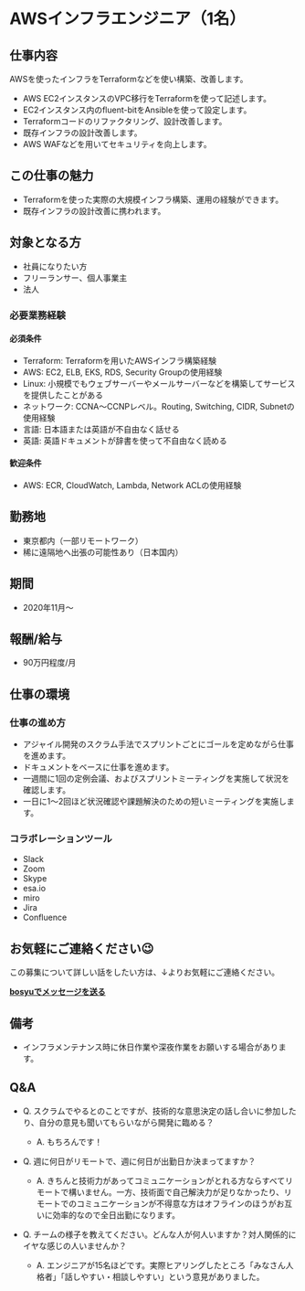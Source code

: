 # AWSインフラエンジニア（1名）

## 仕事内容

AWSを使ったインフラをTerraformなどを使い構築、改善します。

* AWS EC2インスタンスのVPC移行をTerraformを使って記述します。
* EC2インスタンス内のfluent-bitをAnsibleを使って設定します。
* Terraformコードのリファクタリング、設計改善します。
* 既存インフラの設計改善します。
* AWS WAFなどを用いてセキュリティを向上します。

## この仕事の魅力

* Terraformを使った実際の大規模インフラ構築、運用の経験ができます。
* 既存インフラの設計改善に携われます。

## 対象となる方

* 社員になりたい方
* フリーランサー、個人事業主
* 法人

### 必要業務経験

#### 必須条件

* Terraform: Terraformを用いたAWSインフラ構築経験
* AWS: EC2, ELB, EKS, RDS, Security Groupの使用経験
* Linux: 小規模でもウェブサーバーやメールサーバーなどを構築してサービスを提供したことがある
* ネットワーク: CCNA〜CCNPレベル。Routing, Switching, CIDR, Subnetの使用経験
* 言語: 日本語または英語が不自由なく話せる
* 英語: 英語ドキュメントが辞書を使って不自由なく読める

#### 歓迎条件

* AWS: ECR, CloudWatch, Lambda, Network ACLの使用経験

## 勤務地

* 東京都内（一部リモートワーク）
* 稀に遠隔地へ出張の可能性あり（日本国内）

## 期間

* 2020年11月〜

## 報酬/給与

* 90万円程度/月

## 仕事の環境

### 仕事の進め方

* アジャイル開発のスクラム手法でスプリントごとにゴールを定めながら仕事を進めます。
* ドキュメントをベースに仕事を進めます。
* 一週間に1回の定例会議、およびスプリントミーティングを実施して状況を確認します。
* 一日に1〜2回ほど状況確認や課題解決のための短いミーティングを実施します。

### コラボレーションツール

* Slack
* Zoom
* Skype
* esa.io
* miro
* Jira
* Confluence

## お気軽にご連絡ください😉

この募集について詳しい話をしたい方は、↓よりお気軽にご連絡ください。

[**bosyuでメッセージを送る**](https://bosyu.me/b/WTf5pxgRweE)

## 備考

* インフラメンテナンス時に休日作業や深夜作業をお願いする場合があります。

## Q&A

* Q. スクラムでやるとのことですが、技術的な意思決定の話し合いに参加したり、自分の意見も聞いてもらいながら開発に臨める？
    * A. もちろんです！

* Q. 週に何日がリモートで、週に何日が出勤日か決まってますか？
    * A. きちんと技術力があってコミュニケーションがとれる方ならすべてリモートで構いません。一方、技術面で自己解決力が足りなかったり、リモートでのコミュニケーションが不得意な方はオフラインのほうがお互いに効率的なので全日出勤になります。

* Q. チームの様子を教えてください。どんな人が何人いますか？対人関係的にイヤな感じの人いませんか？
    * A. エンジニアが15名ほどです。実際ヒアリングしたところ「みなさん人格者」「話しやすい・相談しやすい」という意見がありました。
